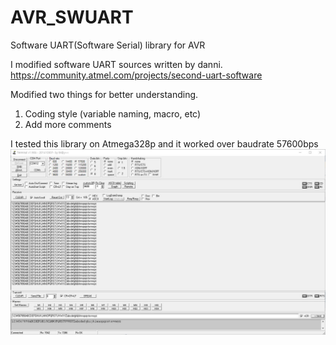 # AVR_SWUART
Software UART(Software Serial) library for AVR

I modified software UART sources written by danni.<br>
https://community.atmel.com/projects/second-uart-software

Modified two things for better understanding.<br>
1) Coding style (variable naming, macro, etc)<br>
2) Add more comments<br>

I tested this library on Atmega328p and it worked over baudrate 57600bps<br>
![terminal](./terminal.JPG)
